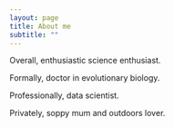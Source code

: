 ```yaml
---
layout: page
title: About me
subtitle: ""
---
```


Overall, enthusiastic science enthusiast.

Formally, doctor in evolutionary biology.

Professionally, data scientist.

Privately, soppy mum and outdoors lover.
